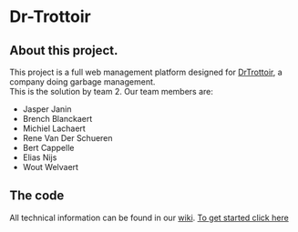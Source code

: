 # Dr-Trottoir
## About this project.
This project is a full web management platform designed for [DrTrottoir](https://drtrottoir.be/), a company doing garbage management.   
This is the solution by team 2.
Our team members are:
- Jasper Janin
- Brench Blanckaert
- Michiel Lachaert
- Rene Van Der Schueren
- Bert Cappelle
- Elias Nijs
- Wout Welvaert
## The code
All technical information can be found in our [wiki](https://github.com/SELab-2/Dr-Trottoir-2/wiki).
[To get started click here](https://github.com/SELab-2/Dr-Trottoir-2/wiki/Get-Started) 
